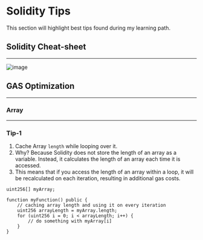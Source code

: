 # Solidity Tips

This section will highlight best tips found during my learning path.

## Solidity Cheat-sheet
---

![image](https://user-images.githubusercontent.com/2741709/229201524-d72d76a9-287d-4605-b65a-d1b758b39986.png)


## GAS Optimization
---
### **Array**
--- 

### Tip-1

1. Cache Array `length` while looping over it.
2. Why? Because Solidity does not store the length of an array as a variable. Instead, it calculates the length of an array each time it is accessed. 
3. This means that if you access the length of an array within a loop, it will be recalculated on each iteration, resulting in additional gas costs.

```solidity
uint256[] myArray;

function myFunction() public {
    // caching array length and using it on every iteration
    uint256 arrayLength = myArray.length;
    for (uint256 i = 0; i < arrayLength; i++) {
        // do something with myArray[i]
    }
}
```

